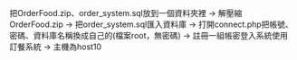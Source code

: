 把OrderFood.zip、order_system.sql放到一個資料夾裡 -> 
解壓縮OrderFood.zip -> 
把order_system.sql匯入資料庫 -> 
打開connect.php把帳號、密碼、資料庫名稱換成自己的(檔案root，無密碼) -> 
註冊一組帳密登入系統使用訂餐系統 -> 
主機為host10 
